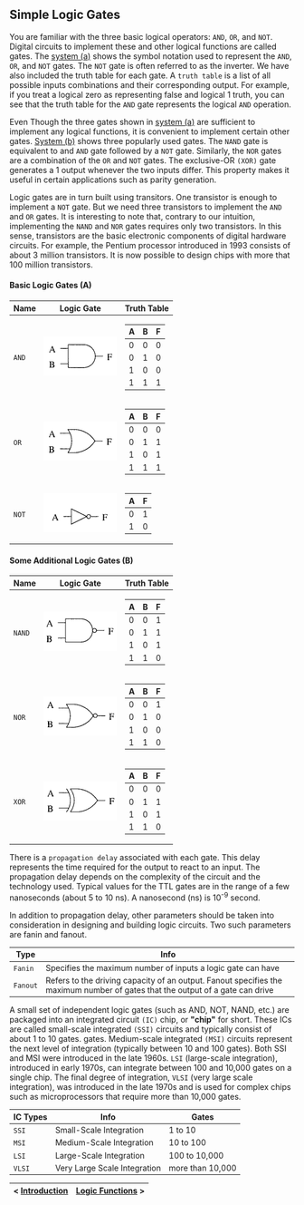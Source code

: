 ## Simple Logic Gates

You are familiar with the three basic logical operators: `AND`, `OR`, and `NOT`. Digital circuits to implement these and other logical functions are called gates. The [system (a)](https://github.com/romuro-pauliv/Introduction-to-Assembly/blob/main/Part%20II%20-%20Computer%20Organization/a3%20-%20Simple%20Logic%20Gates.md#basic-logic-gates-a) shows the symbol notation used to represent the `AND`, `OR`, and `NOT` gates. The `NOT` gate is often referred to as the inverter. We have also included the truth table for each gate. A `truth table` is a list of all possible inputs combinations and their corresponding output. For example, if you treat a logical zero as representing false and logical 1 truth, you can see that the truth table for the `AND` gate represents the logical `AND` operation.

Even Though the three gates shown in [system (a)](https://github.com/romuro-pauliv/Introduction-to-Assembly/blob/main/Part%20II%20-%20Computer%20Organization/a3%20-%20Simple%20Logic%20Gates.md#basic-logic-gates-a) are sufficient to implement any logical functions, it is convenient to implement certain other gates. [System (b)](https://github.com/romuro-pauliv/Introduction-to-Assembly/blob/main/Part%20II%20-%20Computer%20Organization/a3%20-%20Simple%20Logic%20Gates.md#some-additional-logic-gates-b) shows three popularly used gates. The `NAND` gate is equivalent to and `AND` gate followed by a `NOT` gate. Similarly, the `NOR` gates are a combination of the `OR` and `NOT` gates. The exclusive-OR `(XOR)` gate generates a 1 output whenever the two inputs differ. This property makes it useful in certain applications such as parity generation.

Logic gates are in turn built using transitors. One transistor is enough to implement a `NOT` gate. But we need three transistors to implement the `AND` and `OR` gates. It is interesting to note that, contrary to our intuition, implementing the `NAND` and `NOR` gates requires only two transistors. In this sense, transistors are the basic electronic components of digital hardware circuits. For example, the Pentium processor introduced in 1993 consists of about 3 million transistors. It is now possible to design chips with more that 100 million transistors.

#### Basic Logic Gates (A)

| Name | Logic Gate | Truth Table |
|------| -----------|-------------|
| `AND` | ![AND Gate](https://github.com/romuro-pauliv/Introduction-to-Assembly/blob/main/Part%20II%20-%20Computer%20Organization/static/AND%20gate.png?raw=true) | <table> <thead>  <tr> <th>A</th> <th>B</th> <th>F</th> <tbody> <tr> <td>0</td> <td>0</td> <td>0</td> </tr> <tr> <td>0</td> <td>1</td> <td>0</td> </tr> <tr> <td>1</td> <td>0</td> <td>0</td> </tr> <tr> <td>1</td> <td>1</td> <td>1</td> </tr> </tbody> </tr> </thead> </table> |
| `OR` | ![OR Gate](https://github.com/romuro-pauliv/Introduction-to-Assembly/blob/main/Part%20II%20-%20Computer%20Organization/static/OR%20gate.png?raw=true) |<table> <thead>  <tr> <th>A</th> <th>B</th> <th>F</th> <tbody> <tr> <td>0</td> <td>0</td> <td>0</td> </tr> <tr> <td>0</td> <td>1</td> <td>1</td> </tr> <tr> <td>1</td> <td>0</td> <td>1</td> </tr> <tr> <td>1</td> <td>1</td> <td>1</td> </tr> </tbody> </tr> </thead> </table>|
| `NOT` | ![NOT Gate](https://github.com/romuro-pauliv/Introduction-to-Assembly/blob/main/Part%20II%20-%20Computer%20Organization/static/NOT%20gate.png?raw=true) | <table> <thead>  <tr> <th>A</th> <th>F</th> <tbody> <tr> <td>0</td> <td>1</td> </tr> <tr> <td>1</td> <td>0</td></tr></tbody> </tr> </thead> </table>|

#### Some Additional Logic Gates (B)

| Name | Logic Gate | Truth Table |
|------| -----------|-------------|
| `NAND` | ![NAND Gate](https://github.com/romuro-pauliv/Introduction-to-Assembly/blob/main/Part%20II%20-%20Computer%20Organization/static/NAND%20gate.png?raw=true) | <table> <thead>  <tr> <th>A</th> <th>B</th> <th>F</th> <tbody> <tr> <td>0</td> <td>0</td> <td>1</td> </tr> <tr> <td>0</td> <td>1</td> <td>1</td> </tr> <tr> <td>1</td> <td>0</td> <td>1</td> </tr> <tr> <td>1</td> <td>1</td> <td>0</td> </tr> </tbody> </tr> </thead> </table> |
| `NOR` | ![NOR Gate](https://github.com/romuro-pauliv/Introduction-to-Assembly/blob/main/Part%20II%20-%20Computer%20Organization/static/NOR%20gate.png?raw=true) | <table> <thead>  <tr> <th>A</th> <th>B</th> <th>F</th> <tbody> <tr> <td>0</td> <td>0</td> <td>1</td> </tr> <tr> <td>0</td> <td>1</td> <td>0</td> </tr> <tr> <td>1</td> <td>0</td> <td>0</td> </tr> <tr> <td>1</td> <td>1</td> <td>0</td> </tr> </tbody> </tr> </thead> </table> |
| `XOR` | ![XOR Gate](https://github.com/romuro-pauliv/Introduction-to-Assembly/blob/main/Part%20II%20-%20Computer%20Organization/static/XOR%20gate.png?raw=true) | <table> <thead>  <tr> <th>A</th> <th>B</th> <th>F</th> <tbody> <tr> <td>0</td> <td>0</td> <td>0</td> </tr> <tr> <td>0</td> <td>1</td> <td>1</td> </tr> <tr> <td>1</td> <td>0</td> <td>1</td> </tr> <tr> <td>1</td> <td>1</td> <td>0</td> </tr> </tbody> </tr> </thead> </table> |

There is a `propagation delay` associated with each gate. This delay represents the time required for the output to react to an input. The propagation delay depends on the complexity of the circuit and the technology used. Typical values for the TTL gates are in the range of a few nanoseconds (about 5 to 10 ns). A nanosecond (ns) is 10<sup>-9</sup> second.

In addition to propagation delay, other parameters should be taken into consideration in designing and building logic circuits. Two such parameters are fanin and fanout.

| Type | Info |
|------|------|
| `Fanin` | Specifies the maximum number of inputs a logic gate can have |
| `Fanout` | Refers to the driving capacity of an output. Fanout specifies the maximum number of gates that the output of a gate can drive |

A small set of independent logic gates (such as AND, NOT, NAND, etc.) are packaged into an integrated circuit `(IC)` chip, or **"chip"** for short. These ICs are called small-scale integrated `(SSI)` circuits and typically consist of about 1 to 10 gates. gates. Medium-scale integrated `(MSI)` circuits represent the next level of integration (typically between 10 and 100 gates). Both SSI and MSI were introduced in the late 1960s. `LSI` (large-scale integration), introduced in early 1970s, can integrate between 100 and 10,000 gates on a single chip. The final degree of integration, `VLSI` (very large scale integration), was introduced in the late 1970s and is used for complex chips such as microprocessors that require more than 10,000 gates.

| IC Types | Info | Gates |
|----------|------|-------|
| `SSI`    | Small-Scale Integration | 1 to 10 |
| `MSI`    | Medium-Scale Integration | 10 to 100 |
| `LSI`    | Large-Scale Integration | 100 to 10,000 |
| `VLSI`   | Very Large Scale Integration | more than 10,000 |
 
| < [Introduction](https://github.com/romuro-pauliv/Introduction-to-Assembly/blob/main/Part%20II%20-%20Computer%20Organization/a2%20-%20Introduction.md) | [Logic Functions]() > |
| -|-|